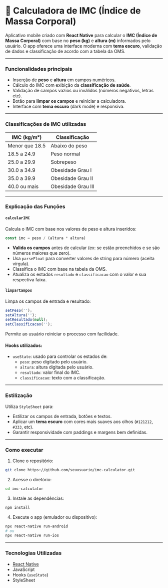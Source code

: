 
# 📱 Calculadora de IMC (Índice de Massa Corporal)

Aplicativo mobile criado com **React Native** para calcular o **IMC (Índice de Massa Corporal)** com base no **peso (kg)** e **altura (m)** informados pelo usuário. O app oferece uma interface moderna com **tema escuro**, validação de dados e classificação de acordo com a tabela da OMS.

---

### Funcionalidades principais

- Inserção de **peso** e **altura** em campos numéricos.
- Cálculo do IMC com exibição da **classificação de saúde**.
- Validação de campos vazios ou inválidos (números negativos, letras etc).
- Botão para **limpar os campos** e reiniciar a calculadora.
- Interface com **tema escuro** (dark mode) e responsiva.

---

### Classificações de IMC utilizadas

| IMC (kg/m²)        | Classificação         |
|--------------------|-----------------------|
| Menor que 18.5     | Abaixo do peso        |
| 18.5 a 24.9        | Peso normal           |
| 25.0 a 29.9        | Sobrepeso             |
| 30.0 a 34.9        | Obesidade Grau I      |
| 35.0 a 39.9        | Obesidade Grau II     |
| 40.0 ou mais       | Obesidade Grau III    |

---

### Explicação das Funções

#### `calcularIMC`
Calcula o IMC com base nos valores de peso e altura inseridos:
```js
const imc = peso / (altura * altura)
```
- **Valida os campos** antes de calcular (ex: se estão preenchidos e se são números maiores que zero).
- Usa `parseFloat` para converter valores de string para número (aceita vírgula).
- Classifica o IMC com base na tabela da OMS.
- Atualiza os estados `resultado` e `classificacao` com o valor e sua respectiva faixa.

#### `limparCampos`
Limpa os campos de entrada e resultado:
```js
setPeso('');
setAltura('');
setResultado(null);
setClassificacao('');
```
Permite ao usuário reiniciar o processo com facilidade.

#### Hooks utilizados:
- `useState`: usado para controlar os estados de:
  - `peso`: peso digitado pelo usuário.
  - `altura`: altura digitada pelo usuário.
  - `resultado`: valor final do IMC.
  - `classificacao`: texto com a classificação.

---

### Estilização

Utiliza `StyleSheet` para:
- Estilizar os campos de entrada, botões e textos.
- Aplicar um **tema escuro** com cores mais suaves aos olhos (`#121212`, `#333`, etc).
- Garantir responsividade com paddings e margens bem definidas.

---

### Como executar

1. Clone o repositório:
```bash
git clone https://github.com/seuusuario/imc-calculator.git
```

2. Acesse o diretório:
```bash
cd imc-calculator
```

3. Instale as dependências:
```bash
npm install
```

4. Execute o app (emulador ou dispositivo):
```bash
npx react-native run-android
# ou
npx react-native run-ios
```

---

### Tecnologias Utilizadas

- [React Native](https://reactnative.dev/)
- JavaScript
- Hooks (`useState`)
- StyleSheet

